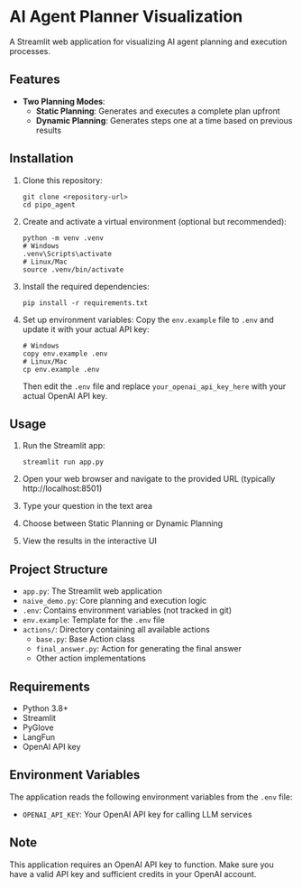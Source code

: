# AI Agent Planner Visualization

A Streamlit web application for visualizing AI agent planning and execution processes.

## Features

- **Two Planning Modes**:
  - **Static Planning**: Generates and executes a complete plan upfront
  - **Dynamic Planning**: Generates steps one at a time based on previous results

## Installation

1. Clone this repository:
   ```
   git clone <repository-url>
   cd pipo_agent
   ```

2. Create and activate a virtual environment (optional but recommended):
   ```
   python -m venv .venv
   # Windows
   .venv\Scripts\activate
   # Linux/Mac
   source .venv/bin/activate
   ```

3. Install the required dependencies:
   ```
   pip install -r requirements.txt
   ```

4. Set up environment variables:
   Copy the `env.example` file to `.env` and update it with your actual API key:
   ```
   # Windows
   copy env.example .env
   # Linux/Mac
   cp env.example .env
   ```
   
   Then edit the `.env` file and replace `your_openai_api_key_here` with your actual OpenAI API key.

## Usage

1. Run the Streamlit app:
   ```
   streamlit run app.py
   ```

2. Open your web browser and navigate to the provided URL (typically http://localhost:8501)

3. Type your question in the text area

4. Choose between Static Planning or Dynamic Planning

5. View the results in the interactive UI

## Project Structure

- `app.py`: The Streamlit web application
- `naive_demo.py`: Core planning and execution logic
- `.env`: Contains environment variables (not tracked in git)
- `env.example`: Template for the `.env` file
- `actions/`: Directory containing all available actions
  - `base.py`: Base Action class
  - `final_answer.py`: Action for generating the final answer
  - Other action implementations

## Requirements

- Python 3.8+
- Streamlit
- PyGlove
- LangFun
- OpenAI API key

## Environment Variables

The application reads the following environment variables from the `.env` file:

- `OPENAI_API_KEY`: Your OpenAI API key for calling LLM services

## Note

This application requires an OpenAI API key to function. Make sure you have a valid API key and sufficient credits in your OpenAI account. 